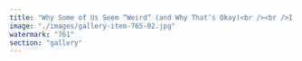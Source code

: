 ```yaml
---
title: "Why Some of Us Seem “Weird” (and Why That’s Okay)<br /><br />I’ve come to realize that what makes some people uncomfortable with folks like us isn’t rudeness, arrogance, or eccentricity—it’s the fact that we experiment.<br /><br />We test ideas. We tweak systems. We rework conversations, strategies, and sometimes even relationships—constantly, openly, and without shame. Not because we’re unstable, but because that’s how we learn. Trial and error isn’t a phase—it’s our method.<br /><br />To us, it’s natural to keep trying clever (and sometimes stupid) things until something works. But not everyone is wired that way. For some, stability feels safer than exploration. Predictability is a form of respect. And when you treat human dynamics like a puzzle to solve or a system to optimize, it can make others feel tested—instead of trusted.<br /><br />That tension is real, and it’s worth naming.<br /><br />Curiosity isn’t the opposite of empathy—but balancing both takes awareness. So here’s to the builders, the testers, the iterative minds… and also to those who remind us to slow down and just be.<br /><br />We need each other.<br /><br />🧠 This reflection was sparked by The Infinite Human Network: An Ethereum Empire—a read I highly recommend for anyone exploring the frontiers of decentralized trust and human systems.<br /><br />https://lnkd.in/e-HJ4yEG"
image: "./images/gallery-item-765-02.jpg"
watermark: "761"
section: "gallery"
---
```

